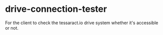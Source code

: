 # drive-connection-tester

For the client to check the tessaract.io drive system whether it's accessible or not.
